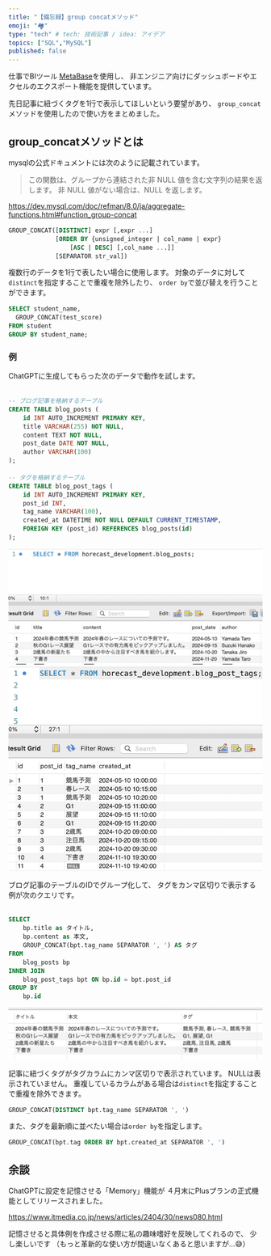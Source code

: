 ```yaml
---
title: "【備忘録】group concatメソッド"
emoji: "🏘️"
type: "tech" # tech: 技術記事 / idea: アイデア
topics: ["SQL","MySQL"]
published: false
---
```


仕事でBIツール [MetaBase](https://www.metabase.com/)を使用し、
非エンジニア向けにダッシュボードやエクセルのエクスポート機能を提供しています。

先日記事に紐づくタグを1行で表示してほしいという要望があり、
`group_concat`メソッドを使用したので使い方をまとめました。

## group_concatメソッドとは

mysqlの公式ドキュメントには次のように記載されています。

> この関数は、グループから連結された非 NULL 値を含む文字列の結果を返します。 非 NULL 値がない場合は、NULL を返します。 

https://dev.mysql.com/doc/refman/8.0/ja/aggregate-functions.html#function_group-concat

```sql
GROUP_CONCAT([DISTINCT] expr [,expr ...]
             [ORDER BY {unsigned_integer | col_name | expr}
                 [ASC | DESC] [,col_name ...]]
             [SEPARATOR str_val])
```

複数行のデータを1行で表したい場合に使用します。
対象のデータに対して`distinct`を指定することで重複を除外したり、
`order by`で並び替えを行うことができます。

```sql
SELECT student_name,
  GROUP_CONCAT(test_score)
FROM student
GROUP BY student_name;
```

### 例

ChatGPTに生成してもらった次のデータで動作を試します。

```sql

-- ブログ記事を格納するテーブル
CREATE TABLE blog_posts (
    id INT AUTO_INCREMENT PRIMARY KEY,
    title VARCHAR(255) NOT NULL,
    content TEXT NOT NULL,
    post_date DATE NOT NULL,
    author VARCHAR(100)
);

-- タグを格納するテーブル
CREATE TABLE blog_post_tags (
    id INT AUTO_INCREMENT PRIMARY KEY,
    post_id INT,
    tag_name VARCHAR(100),
    created_at DATETIME NOT NULL DEFAULT CURRENT_TIMESTAMP,
    FOREIGN KEY (post_id) REFERENCES blog_posts(id)
);

```

![blog](/images/blog.png)
![tag](/images/tag.png)

ブログ記事のテーブルのIDでグループ化して、
タグをカンマ区切りで表示する例が次のクエリです。

```sql

SELECT 
    bp.title as タイトル,
    bp.content as 本文,
    GROUP_CONCAT(bpt.tag_name SEPARATOR ', ') AS タグ
FROM 
    blog_posts bp
INNER JOIN 
    blog_post_tags bpt ON bp.id = bpt.post_id
GROUP BY 
    bp.id

```

![group_concat](/images/group_concat.png)

記事に紐づくタグがタグカラムにカンマ区切りで表示されています。
NULLは表示されていません。
重複しているカラムがある場合は`distinct`を指定することで重複を除外できます。

```sql
GROUP_CONCAT(DISTINCT bpt.tag_name SEPARATOR ', ') 
```

また、タグを最新順に並べたい場合は`order by`を指定します。

```sql
GROUP_CONCAT(bpt.tag ORDER BY bpt.created_at SEPARATOR ', ') 
```

## 余談

ChatGPTに設定を記憶させる「Memory」機能が
４月末にPlusプランの正式機能としてリリースされました。

https://www.itmedia.co.jp/news/articles/2404/30/news080.html

記憶させると具体例を作成させる際に私の趣味嗜好を反映してくれるので、
少し楽しいです
（もっと革新的な使い方が間違いなくあると思いますが...😅）
